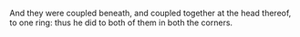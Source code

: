 And they were coupled beneath, and coupled together at the head thereof, to one ring: thus he did to both of them in both the corners.
